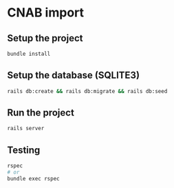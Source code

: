 # CNAB import

## Setup the project

```sh
bundle install
```

## Setup the database (SQLITE3)

```sh
rails db:create && rails db:migrate && rails db:seed
```

## Run the project

```sh
rails server
```

## Testing

```sh
rspec
# or
bundle exec rspec
```